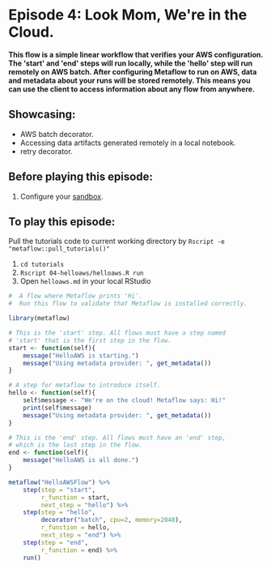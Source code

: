 # Episode 4: Look Mom, We're in the Cloud.

**This flow is a simple linear workflow that verifies your AWS configuration. The 'start' and 'end' steps will run locally, while the 'hello' step will run remotely on AWS batch. After configuring Metaflow to run on AWS, data and metadata about your runs will be stored remotely. This means you can use the client to access information about any flow from anywhere.**

## Showcasing:

* AWS batch decorator.
* Accessing data artifacts generated remotely in a local notebook.
* retry decorator.

## Before playing this episode:

1. Configure your [sandbox](../../../metaflow-on-aws/metaflow-sandbox.md).

## To play this episode:

Pull the tutorials code to current working directory by `Rscript -e "metaflow::pull_tutorials()"` 

1. `cd tutorials` 
2. `Rscript 04-helloaws/helloaws.R run` 
3. Open `helloaws.md` in your local RStudio

```r
#  A flow where Metaflow prints 'Hi'.
#  Run this flow to validate that Metaflow is installed correctly.

library(metaflow)

# This is the 'start' step. All flows must have a step named 
# 'start' that is the first step in the flow.
start <- function(self){
    message("HelloAWS is starting.")
    message("Using metadata provider: ", get_metadata())
}

# A step for metaflow to introduce itself.
hello <- function(self){
    self$message <- "We're on the cloud! Metaflow says: Hi!"
    print(self$message) 
    message("Using metadata provider: ", get_metadata())
}

# This is the 'end' step. All flows must have an 'end' step, 
# which is the last step in the flow.
end <- function(self){
    message("HelloAWS is all done.")
}

metaflow("HelloAWSFlow") %>%
    step(step = "start", 
         r_function = start, 
         next_step = "hello") %>%
    step(step = "hello", 
         decorator("batch", cpu=2, memory=2048),
         r_function = hello,  
         next_step = "end") %>%
    step(step = "end", 
         r_function = end) %>% 
    run()
```

